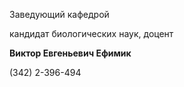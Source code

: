 Заведующий кафедрой
   

 кандидат биологических наук, доцент
   

**Виктор Евгеньевич Ефимик** 
  

 (342) 2-396-494
   


  